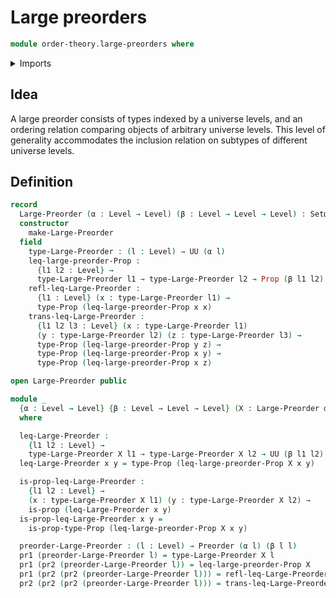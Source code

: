 # Large preorders

```agda
module order-theory.large-preorders where
```

<details><summary>Imports</summary>

```agda
open import Agda.Primitive using (Setω)

open import foundation.dependent-pair-types
open import foundation.propositions
open import foundation.universe-levels

open import order-theory.preorders
```

</details>

## Idea

A large preorder consists of types indexed by a universe levels, and an ordering
relation comparing objects of arbitrary universe levels. This level of
generality accommodates the inclusion relation on subtypes of different universe
levels.

## Definition

```agda
record
  Large-Preorder (α : Level → Level) (β : Level → Level → Level) : Setω where
  constructor
    make-Large-Preorder
  field
    type-Large-Preorder : (l : Level) → UU (α l)
    leq-large-preorder-Prop :
      {l1 l2 : Level} →
      type-Large-Preorder l1 → type-Large-Preorder l2 → Prop (β l1 l2)
    refl-leq-Large-Preorder :
      {l1 : Level} (x : type-Large-Preorder l1) →
      type-Prop (leq-large-preorder-Prop x x)
    trans-leq-Large-Preorder :
      {l1 l2 l3 : Level} (x : type-Large-Preorder l1)
      (y : type-Large-Preorder l2) (z : type-Large-Preorder l3) →
      type-Prop (leq-large-preorder-Prop y z) →
      type-Prop (leq-large-preorder-Prop x y) →
      type-Prop (leq-large-preorder-Prop x z)

open Large-Preorder public

module _
  {α : Level → Level} {β : Level → Level → Level} (X : Large-Preorder α β)
  where

  leq-Large-Preorder :
    {l1 l2 : Level} →
    type-Large-Preorder X l1 → type-Large-Preorder X l2 → UU (β l1 l2)
  leq-Large-Preorder x y = type-Prop (leq-large-preorder-Prop X x y)

  is-prop-leq-Large-Preorder :
    {l1 l2 : Level} →
    (x : type-Large-Preorder X l1) (y : type-Large-Preorder X l2) →
    is-prop (leq-Large-Preorder x y)
  is-prop-leq-Large-Preorder x y =
    is-prop-type-Prop (leq-large-preorder-Prop X x y)

  preorder-Large-Preorder : (l : Level) → Preorder (α l) (β l l)
  pr1 (preorder-Large-Preorder l) = type-Large-Preorder X l
  pr1 (pr2 (preorder-Large-Preorder l)) = leq-large-preorder-Prop X
  pr1 (pr2 (pr2 (preorder-Large-Preorder l))) = refl-leq-Large-Preorder X
  pr2 (pr2 (pr2 (preorder-Large-Preorder l))) = trans-leq-Large-Preorder X
```
